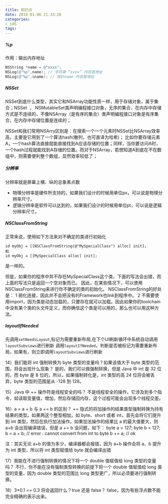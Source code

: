 ```yaml
---
title: 知识点
date: 2019-01-06 21:33:26
categories:
- iOS
tags:
---
```


##### %p

作用：输出内存地址

```objective-c
NSString *name = @"xxxx";
NSLog(@"%p",name); // 字符串 “xxxx” 内存首地址
NSLog(@"%p",&name); // 指针name 内存首地址
```


##### NSSet
NSSet到底什么类型，其实它和NSArray功能性质一样，用于存储对象，属于集合；NSSet  ， NSMutableSet类声明编程接口对象，无序的集合，在内存中存储方式是不连续的，不像NSArray（是有序的集合）类声明编程接口对象是有序集合，在内存中存储位置是连续的；

NSSet和我们常用NSArry区别是：在搜索一个一个元素时NSSet比NSArray效率高，主要是它用到了一个算法hash(散列，也可直译为哈希)；
比如你要存储元素A，一个hash算法直接就能直接找到A应该存储的位置；同样，当你要访问A时，一个hash过程就能找到A存储的位置。而对于NSArray，若想知道A到底在不在数组中，则需要便利整个数组，显然效率较低了；



##### 分辨率
分辨率就是屏幕上横、纵的总象素点数
- 物理分辨率是硬件所支持的，如果我们设计的时候用单位px，可以说是物理分辨率尺寸。
- 逻辑分辨率是软件可以达到的，如果我们设计的时候用单位pt，可以说是逻辑分辨率尺寸。

##### NSClassFromString
正常来说，使用如下方法来对不确定的类进行初始化
```
id myObj = [[NSClassFromString(@"MySpecialClass") alloc] init];
和
id myObj = [[MySpecialClass alloc] init];
```
是一样的。

但是，如果你的程序中并不存在MySpecialClass这个类，下面的写法会出错，而上面的写法只是返回一个空对象而已。
因此，在某些情况下，可以使用NSClassFromString来进行你不确定的类的初始化。
NSClassFromString的好处是：
1 弱化连接，因此并不会把没有的Framework也link到程序中。
2 不需要使用import，因为类是动态加载的，只要存在就可以加载。因此如果你的toolchain中没有某个类的头文件定义，而你确信这个类是可以用的，那么也可以用这种方法。

##### layoutIfNeeded
先调用`setNeedsLayout`,标记为需要重新布局,在下个UI刷新循环中系统自动调用`layoutSubviews`进行刷新
调用`layoutIfNeeded`，判断是否被标记为需要重新布局，如果有，则立即调用`layoutSubviews`进行刷新


14）我们能将 int 强制转换为 byte 类型的变量吗？如果该值大于 byte 类型的范围，将会出现什么现象？ 
是的，我们可以做强制转换，但是 Java 中 int 是 32 位的，而 byte 是 8 位的，所以，如果强制转化是，int 类型的高 24 位将会被丢弃，byte 类型的范围是从 -128 到 128。 

15）Java 中 ++ 操作符是线程安全的吗？ 
不是线程安全的操作。它涉及到多个指令，如读取变量值，增加，然后存储回内存，这个过程可能会出现多个线程交差。 

16）a = a + b 与 a += b 的区别？ 
+= 隐式的将加操作的结果类型强制转换为持有结果的类型。如果两这个整型相加，如 byte、short 或者 int，首先会将它们提升到 int 类型，然后在执行加法操作。如果加法操作的结果比 a 的最大值要大，则 a+b 会出现编译错误，但是 a += b 没问题，如下： 
byte a = 127; 
byte b = 127; 
b = a + b; // error : cannot convert from int to byte 
b += a; // ok 

注：其实无论 a+b 的值为多少，编译器都会报错，因为 a+b 操作会将 a、b 提升为 int 类型，所以将 int 类型赋值给 byte 就会编译出错 

17）我能在不进行强制转换的情况下将一个 double 值赋值给 long 类型的变量吗？ 
不行，你不能在没有强制类型转换的前提下将一个 double 值赋值给 long 类型的变量，因为 double 类型的范围比 long 类型更广，所以必须要进行强制转换。 

18）3*0.1 == 0.3 将会返回什么？true 还是 false？ 
false，因为有些浮点数不能完全精确的表示出来。 
